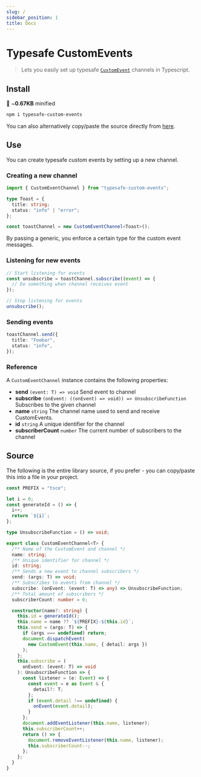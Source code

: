 ```yaml
---
slug: /
sidebar_position: 1
title: Docs
---
```


# Typesafe CustomEvents

> Lets you easily set up typesafe [`CustomEvent`](https://developer.mozilla.org/en-US/docs/Web/API/CustomEvent) channels in Typescript.

## Install

💾 ~**0.67KB** minified

```bash
npm i typesafe-custom-events
```

You can also alternatively copy/paste the source directly from [here](#source).

## Use

You can create typesafe custom events by setting up a new channel.

### Creating a new channel

```typescript
import { CustomEventChannel } from "typesafe-custom-events";

type Toast = {
  title: string;
  status: "info" | "error";
};

const toastChannel = new CustomEventChannel<Toast>();
```

By passing a generic, you enforce a certain type for the custom event messages.

### Listening for new events

```typescript
// Start listening for events
const unsubscribe = toastChannel.subscribe((event) => {
  // Do something when channel receives event
});

// Stop listening for events
unsubscribe();
```

### Sending events

```typescript
toastChannel.send({
  title: "Foobar",
  status: "info",
});
```

### Reference

A `CustomEventChannel` instance contains the following properties:

- **send** `(event: T) => void` Send event to channel
- **subscribe** `(onEvent: ((onEvent) => void)) => UnsubscribeFunction` Subscribes to the given channel
- **name** `string` The channel name used to send and receive CustomEvents.
- **id** `string` A unique identifier for the channel
- **subscriberCount** `number` The current number of subscribers to the channel

## Source

The following is the entire library source, if you prefer - you can copy/paste this into a file in your project.

```typescript
const PREFIX = "tsce";

let i = 0;
const generateId = () => {
  i++;
  return `${i}`;
};

type UnsubscribeFunction = () => void;

export class CustomEventChannel<T> {
  /** Name of the CustomEvent and channel */
  name: string;
  /** Unique identifier for channel */
  id: string;
  /** Sends a new event to channel subscribers */
  send: (args: T) => void;
  /** Subscribes to events from channel */
  subscribe: (onEvent: (event: T) => any) => UnsubscribeFunction;
  /** Total amount of subscribers */
  subscriberCount: number = 0;

  constructor(name?: string) {
    this.id = generateId();
    this.name = name ?? `${PREFIX}-${this.id}`;
    this.send = (args: T) => {
      if (args === undefined) return;
      document.dispatchEvent(
        new CustomEvent(this.name, { detail: args })
      );
    };
    this.subscribe = (
      onEvent: (event: T) => void
    ): UnsubscribeFunction => {
      const listener = (e: Event) => {
        const event = e as Event & {
          detail?: T;
        };
        if (event.detail !== undefined) {
          onEvent(event.detail);
        }
      };
      document.addEventListener(this.name, listener);
      this.subscriberCount++;
      return () => {
        document.removeEventListener(this.name, listener);
        this.subscriberCount--;
      };
    };
  }
}
```
